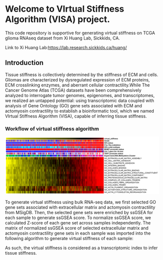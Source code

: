 # **Welcome to VIrtual Stiffness Algorithm (VISA) project.**

This code repository is supportive for generating virtual stiffness on TCGA glioma RNAseq dataset from Xi Huang Lab, Sickkids, CA. 

Link to Xi Huang Lab:https://lab.research.sickkids.ca/huang/

## Introduction

Tissue stiffness is collectively determined by the stiffness of ECM and cells. Gliomas are characterized by dysregulated expression of ECM proteins, ECM crosslinking enzymes, and aberrant cellular contractility.While The Cancer Genome Atlas (TCGA) datasets have been comprehensively analyzed to interrogate tumor genomes, epigenomes, and transcriptomes, we realized an untapped potential: using transcriptomic data coupled with analysis of Gene Ontology (GO) gene sets associated with ECM and actomyosin contractility to establish a bioinformatic tool, which we named VIrtual Stiffness Algorithm (VISA), capable of inferring tissue stiffness.

### Workflow of virtual stiffness algorithm

![ssGSEA_VISA.png](https://github.com/SiyiWanggou/Vitural-Stiffness-Algorithm/blob/main/Results/ssGSEA_VISA.png)

To generate virtual stiffness using bulk RNA-seq data, we first selected GO gene sets associated with extracellular matrix and actomyosin contractility from MSigDB. Then, the selected gene sets were enriched by ssGSEA for each sample to generate ssGSEA score. To normalize ssGSEA score, we calculated Z-score of each gene set across samples independently. The matrix of normalized ssGSEA score of selected extracellular matrix and actomyosin contractility gene sets in each sample was imported into the following algorithm to generate virtual stiffness of each sample:



As such, the virtual stiffness is considered as a transcriptomic index to infer tissue stiffness.